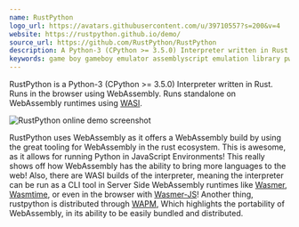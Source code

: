 ```yaml
---
name: RustPython
logo_url: https://avatars.githubusercontent.com/u/39710557?s=200&v=4
website: https://rustpython.github.io/demo/
source_url: https://github.com/RustPython/RustPython
description: A Python-3 (CPython >= 3.5.0) Interpreter written in Rust
keywords: game boy gameboy emulator assemblyscript emulation library pwa progressive web app web worker service worker benchmark javascript ts typescript type script js gaming
---
```


RustPython is a Python-3 (CPython >= 3.5.0) Interpreter written in Rust. Runs in the browser using WebAssembly. Runs standalone on WebAssembly runtimes using [WASI](https://hacks.mozilla.org/2019/03/standardizing-wasi-a-webassembly-system-interface/).

![RustPython online demo screenshot](/assets/showcase-assets/rust-python.jpg)

RustPython uses WebAssembly as it offers a WebAssembly build by using the great tooling for WebAssembly in the rust ecosystem. This is awesome, as it allows for running Python in JavaScript Environments! This really shows off how WebAssembly has the ability to bring more languages to the web! Also, there are WASI builds of the interpreter, meaning the interpreter can be run as a CLI tool in Server Side WebAssembly runtimes like [Wasmer](https://wasmer.io/), [Wasmtime](https://wasmtime.dev/), or even in the browser with [Wasmer-JS](https://github.com/wasmerio/wasmer-js)! Another thing, rustpython is distributed through [WAPM](https://wapm.io/package/rustpython), Which highlights the portability of WebAssembly, in its ability to be easily bundled and distributed.
